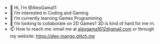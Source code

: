 - 👋 Hi, I’m @AlexGama11
- 👀 I’m interested in Coding and Gaming
- 🌱 I’m currently learning Games Programming
- 💞️ I’m looking to collaborate on 2D Games? 3D is kind of hard for me rn.
- 📫 How to reach me: email me at alexgama1612@gmail.com or through my website: https://alex-mango.glitch.me

<!---
AlexGama11/AlexGama11 is a ✨ special ✨ repository because its `README.md` (this file) appears on your GitHub profile.
You can click the Preview link to take a look at your changes.
--->
